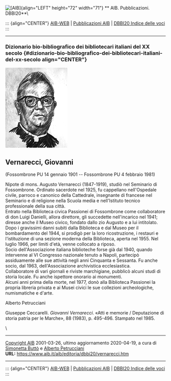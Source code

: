 ![\[AIB\]](/aib/wi/aibv72.gif){align="LEFT" height="72" width="71"}
** AIB. Pubblicazioni. DBBI20**\

::: {align="CENTER"}
[AIB-WEB](/) \| [Pubblicazioni AIB](/pubblicazioni/) \| [DBBI20 Indice
delle voci](dbbi20.htm)
:::

------------------------------------------------------------------------

### Dizionario bio-bibliografico dei bibliotecari italiani del XX secolo {#dizionario-bio-bibliografico-dei-bibliotecari-italiani-del-xx-secolo align="CENTER"}

![\[Ritratto\]](vernarecci.jpg)

## Vernarecci, Giovanni

(Fossombrone PU 14 gennaio 1901 -- Fossombrone PU 4 febbraio 1981)

Nipote di mons. Augusto Vernarecci (1847-1919), studiò nel Seminario di
Fossombrone. Ordinato sacerdote nel 1925, fu cappellano nell\'Ospedale
civile, parroco e canonico della Cattedrale, insegnante di francese nel
Seminario e di religione nella Scuola media e nell\'Istituto tecnico
professionale della sua città.\
Entrato nella Biblioteca civica Passionei di Fossombrone come
collaboratore di don Luigi Danielli, allora direttore, gli succedette
nell\'incarico nel 1941; diresse anche il Museo civico, fondato dallo
zio Augusto e a lui intitolato.\
Dopo i gravissimi danni subiti dalla Biblioteca e dal Museo per il
bombardamento del 1944, si prodigò per la loro ricostruzione, i restauri
e l\'istituzione di una sezione moderna della Biblioteca, aperta nel
1955. Nel luglio 1966, per limiti d\'età, venne collocato a riposo.\
Socio dell\'Associazione italiana biblioteche forse già dal 1940, quando
intervenne al VI Congresso nazionale tenuto a Napoli, partecipò
assiduamente alle sue attività negli anni Cinquanta e Sessanta. Fu anche
socio, dal 1963, dell\'Associazione archivistica ecclesiastica.\
Collaboratore di vari giornali e riviste marchigiane, pubblicò alcuni
studi di storia locale. Fu anche ispettore onorario ai monumenti.\
Alcuni anni prima della morte, nel 1977, donò alla Biblioteca Passionei
la propria libreria privata e ai Musei civici le sue collezioni
archeologiche, numismatiche e d\'arte.

Alberto Petrucciani

Giuseppe Ceccarelli. *Giovanni Vernarecci*. «Atti e memorie /
Deputazione di storia patria per le Marche», 88 (1983), p. 495-496.
Stampato nel 1985.

\

------------------------------------------------------------------------

[Copyright AIB](/su-questo-sito/dichiarazione-di-copyright-aib-web/)
2001-03-26, ultimo aggiornamento 2020-04-19, a cura di [Simonetta
Buttò](/aib/redazione3.htm) e [Alberto
Petrucciani](/su-questo-sito/redazione-aib-web/)\
**URL:** https://www.aib.it/aib/editoria/dbbi20/vernarecci.htm

------------------------------------------------------------------------

::: {align="CENTER"}
[AIB-WEB](/) \| [Pubblicazioni AIB](/pubblicazioni/) \| [DBBI20 Indice
delle voci](dbbi20.htm)
:::
